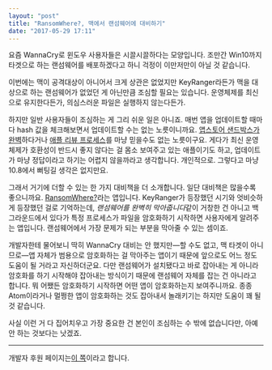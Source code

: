 ```yaml
---
layout: "post"
title: "RansomWhere?, 맥에서 랜섬웨어에 대비하기"
date: "2017-05-29 17:11"
---
```


요즘 WannaCry로 윈도우 사용자들은 시끌시끌하다는 모양입니다. 조만간 Win10까지 타겟으로 하는 랜섬웨어를 배포하겠다고 하니 걱정이 이만저만이 아닐 것 같습니다.

이번에는 맥이 공격대상이 아니어서 크게 상관은 없었지만 KeyRanger라든가 맥을 대상으로 하는 랜섬웨어가 없었던 게 아닌만큼 조심할 필요는 있습니다. 운영체제를 최신으로 유지한다든가, 의심스러운 파일은 실행하지 않는다든가.

하지만 일반 사용자들이 조심하는 게 그리 쉬운 일은 아니죠. 매번 앱을 업데이트할 때마다 hash 값을 체크해보면서 업데이트할 수는 없는 노릇이니까요. [앱스토어 샌드박스가 완벽](https://blog.agilebits.com/2015/06/17/1password-inter-process-communication-discussion/)하다거나 [애플 리뷰 프로세스](http://www.cultofmac.com/241463/researchers-sneak-malicious-ios-app-into-the-app-store-undetected/)를 마냥 믿을수도 없는 노릇이구요. 게다가 최신 운영체제가 호환성이 반드시 좋지 않다는 걸 몸소 보여주고 있는 애플이기도 하고, 업데이트가 마냥 정답이라고 하기는 어렵지 않을까라고 생각합니다. 개인적으로. 그렇다고 마냥 10.8에서 뻐팅길 생각은 없지만요.

그래서 거기에 더할 수 있는 한 가지 대비책을 더 소개합니다. 일단 대비책은 많을수록 좋으니까요. [RansomWhere?](https://objective-see.com/products/ransomwhere.html)라는 앱입니다. KeyRanger가 등장했던 시기와 엇비슷하게 등장했던 걸로 기억하는데, *랜섬웨어를 완벽히 막아줍니다*같이 거창한 건 아니고 백그라운드에서 있다가 특정 프로세스가 파일을 암호화하기 시작하면 사용자에게 알려주는 앱입니다. 랜섬웨어에서 가장 문제가 되는 부분을 막아줄 수 있는 셈이죠.

개발자한테 물어보니 딱히 WannaCry 대비는 안 했지만—할 수도 없고, 맥 타겟이 아니므로—앱 자체가 범용으로 암호화하는 걸 막아주는 앱이기 때문에 앞으로도 어느 정도 도움이 될 거라고 자신하더군요. 다만 랜섬웨어가 설치됐다고 바로 잡아내는 게 아니라 암호화를 하기 시작해야 잡아내는 방식이기 때문에 랜섬웨어 자체를 잡는 건 아니라고 합니다. 뭐 어쨌든 암호화하기 시작하면 어떤 앱이 암호화하는지 보여주니까요. 종종 Atom이라거나 멀쩡한 앱이 암호화하는 것도 잡아내서 놀래키기는 하지만 도움이 꽤 될 것 같습니다.

사실 이런 거 다 집어치우고 가장 중요한 건 본인이 조심하는 수 밖에 없습니다만, 아예 안 하는 것보다는 낫겠죠.

- - -

개발자 후원 페이지는[이 쪽](https://www.patreon.com/objective_see)이라고 합니다.
